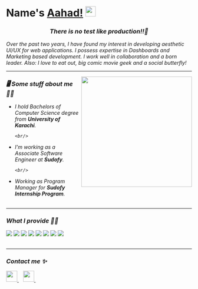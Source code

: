 <h1><strong>Name's <a href="https://aahad.vercel.app">Aahad!</a></strong> <img src="https://raw.githubusercontent.com/syedareehaquasar/syedareehaquasar/master/gifs/Hi.gif" width="28px"></h1>


<h3 align="center"><em><i>There is no test like production!!<i/>💯</em></h3>

<p>Over the past two years, I have found my interest in developing aesthetic UI/UX for web applications. I possess expertise in Dashboards and Marketing based development. I work well in collaboration and a born leader. Also: I love to eat out, big comic movie geek and a social butterfly!</p>

<hr>
<img align="right" src="https://media.giphy.com/media/26tn33aiTi1jkl6H6/giphy.gif" width="300px">
<h3>🖥 Some stuff about me ✌🏻</h3>
<ul>
<li>I hold <em>Bachelors of Computer Science</em> degree from <strong>University of Karachi</strong>.</li>
    
    <br/>
<li>I'm working as a <em>Associate Software Engineer</em> at <strong>Sudofy</strong>.</li>
    
    <br/>
<li>Working as <em>Program Manager</em> for <strong>Sudofy Internship Program</strong>.</li>
    <br/>
</ul>
<hr>

<h3>What I provide 👨‍💻</h3>
<div>
    <img src="https://img.shields.io/badge/html5-%23E34F26.svg?style=for-the-badge&logo=html5&logoColor=white">
    <img src="https://img.shields.io/badge/css3-%231572B6.svg?style=for-the-badge&logo=css3&logoColor=white">
     <img src="https://img.shields.io/badge/sass-%23C76494.svg?style=for-the-badge&logo=sass&logoColor=white">
    <img src="https://img.shields.io/badge/javascript-%23EFD81D.svg?style=for-the-badge&logo=javascript&logoColor=white">
    <img src="https://img.shields.io/badge/git-%23F05033.svg?style=for-the-badge&logo=git&logoColor=white">
    <img src="https://img.shields.io/badge/react-%2361DCFB.svg?style=for-the-badge&logo=react&logoColor=white">
    <img src="https://img.shields.io/badge/materialui-%2361DCFB.svg?style=for-the-badge&logo=materialui&logoColor=white">
    <img src="https://img.shields.io/badge/gatsby-%23563D7C.svg?style=for-the-badge&logo=gatsby&logoColor=white">
</div>
<br>
<hr>

<h3>Contact me ✨</h3>
<div>
    <a href="https://www.linkedin.com/in/aahad-aazar-b83b77197/">
        <img src="https://image.flaticon.com/icons/png/512/145/145807.png" width="30px">
    </a>&nbsp;&nbsp;
    <a href="mailto: aahadaazar@hotmail.com">
        <img src="https://image.flaticon.com/icons/png/512/732/732223.png" width="30px">
    </a>&nbsp;&nbsp;
</div>
